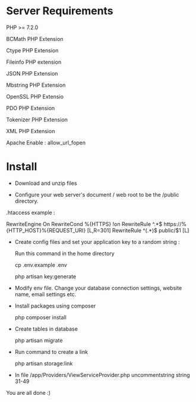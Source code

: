 # Server Requirements

PHP >= 7.2.0

BCMath PHP Extension

Ctype PHP Extension

Fileinfo PHP extension

JSON PHP Extension

Mbstring PHP Extension

OpenSSL PHP Extensio

PDO PHP Extension

Tokenizer PHP Extension 

XML PHP Extension

Apache Enable : allow_url_fopen

# Install

- Download and unzip files

- Configure your web server's document / web root to be the /public directory.

.htaccess example : 

<IfModule mod_rewrite.c>
RewriteEngine On
RewriteCond %{HTTPS} !on
RewriteRule ^.*$ https://%{HTTP_HOST}%{REQUEST_URI} [L,R=301]
RewriteRule ^(.*)$ public/$1 [L]
</IfModule>

- Create config files and set your application key to a random string :

    Run this command in the home directory

    cp .env.example .env
    
    php artisan key:generate
    
- Modify env file. Change your database connection settings, website name, email settings etc.

- Install packages using composer

    php composer install
    
- Create tables in database

    php artisan migrate
    
- Run command to create a link

    php artisan storage:link
    
-  In file /app/Providers/ViewServiceProvider.php uncommentstring string 31-49

You are all done :)
